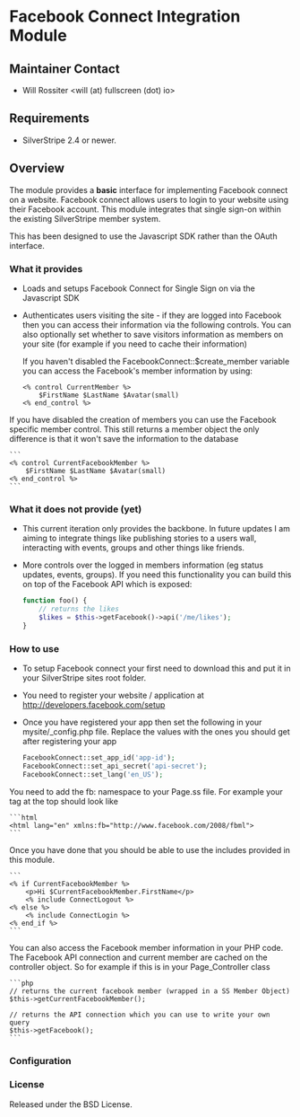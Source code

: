 # Facebook Connect Integration Module

## Maintainer Contact 
 * Will Rossiter 
   <will (at) fullscreen (dot) io>
	
## Requirements
 * SilverStripe 2.4 or newer.

## Overview
The module provides a **basic** interface for implementing Facebook connect on a website. Facebook connect allows users to login to your website
using their Facebook account. This module integrates that single sign-on within the existing SilverStripe member system.

This has been designed to use the Javascript SDK rather than the OAuth interface.

### What it provides

 * Loads and setups Facebook Connect for Single Sign on via the Javascript SDK

 * Authenticates users visiting the site - if they are logged into Facebook then you can access their information via
   the following controls. You can also optionally set whether to save visitors information as members on your site
   (for example if you need to cache their information)
	
   If you haven't disabled the FacebookConnect::$create_member variable you can access the Facebook's member information
   by using:

    ```
	<% control CurrentMember %>
		$FirstName $LastName $Avatar(small)
	<% end_control %>
	```

If you have disabled the creation of members you can use the Facebook specific member control. This still returns a 
member object the only difference is that it won't save the information to the database

    ```
	<% control CurrentFacebookMember %>
		$FirstName $LastName $Avatar(small)
	<% end_control %>
    ```
	
### What it does not provide (yet)

  * This current iteration only provides the backbone. In future updates I am aiming to integrate things like publishing
    stories to a users wall, interacting with events, groups and other things like friends.

  * More controls over the logged in members information (eg status updates, events, groups). If you need this functionality you
	can build this on top of the Facebook API which is exposed:

    ```php
	function foo() {
		// returns the likes		
		$likes = $this->getFacebook()->api('/me/likes');
	}
    ```
	
### How to use

  * To setup Facebook connect your first need to download this and put it in your SilverStripe sites root folder. 
  * You need to register your website / application at http://developers.facebook.com/setup
  * Once you have registered your app then set the following in your mysite/_config.php file. Replace the values with the ones
    you should get after registering your app

    ```php
    FacebookConnect::set_app_id('app-id');
	FacebookConnect::set_api_secret('api-secret');
	FacebookConnect::set_lang('en_US');
    ```
	
You need to add the fb: namespace to your Page.ss file. For example your <html> tag at the top should look like

    ```html
	<html lang="en" xmlns:fb="http://www.facebook.com/2008/fbml">
    ```

Once you have done that you should be able to use the includes provided in this module.

    ```
	<% if CurrentFacebookMember %>
		<p>Hi $CurrentFacebookMember.FirstName</p>
		<% include ConnectLogout %>
	<% else %>
		<% include ConnectLogin %>
	<% end_if %>
    ```

You can also access the Facebook member information in your PHP code. The Facebook API connection and current member are
cached on the controller object. So for example if this is in your Page_Controller class

    ```php
	// returns the current facebook member (wrapped in a SS Member Object)	
	$this->getCurrentFacebookMember();
	
	// returns the API connection which you can use to write your own query
	$this->getFacebook(); 
    ```
	
### Configuration


	
	
### License

Released under the BSD License. 
	

